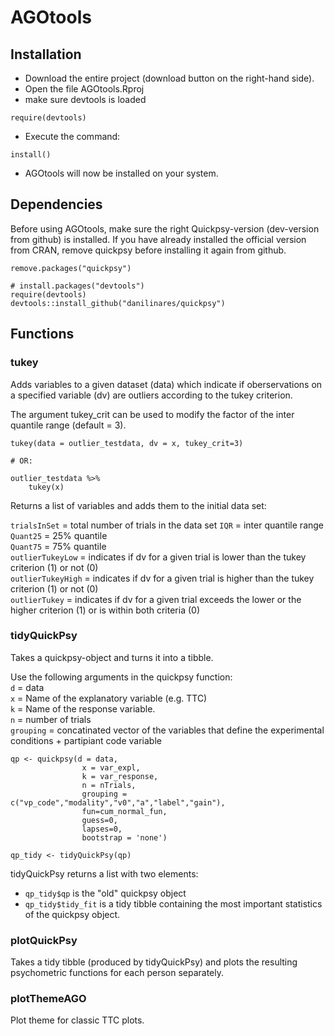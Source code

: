 # AGOtools




## Installation

* Download the entire project (download button on the right-hand side).
* Open the file AGOtools.Rproj
* make sure devtools is loaded
```
require(devtools)
```
* Execute the command:
```
install()
```
* AGOtools will now be installed on your system.

## Dependencies

Before using AGOtools, make sure the right Quickpsy-version (dev-version from github) is installed. If you have already installed the official version from CRAN, remove quickpsy before installing it again from github.

```
remove.packages("quickpsy")

# install.packages("devtools")
require(devtools)
devtools::install_github("danilinares/quickpsy")

```

## Functions

### tukey

Adds variables to a given dataset (data) which indicate if oberservations on a specified variable (dv) are outliers according to the tukey criterion.

The argument tukey_crit can be used to modify the factor of the inter quantile range (default = 3).

```
tukey(data = outlier_testdata, dv = x, tukey_crit=3)

# OR:

outlier_testdata %>%
	tukey(x)
```

Returns a list of variables and adds them to the initial data set:

`trialsInSet` = total number of trials in the data set
`IQR` = inter quantile range  
`Quant25` = 25% quantile  
`Quant75` = 75% quantile  
`outlierTukeyLow` = indicates if dv for a given trial is lower than the tukey criterion (1) or not (0)  
`outlierTukeyHigh` = indicates if dv for a given trial is higher than the tukey criterion (1) or not (0)   
`outlierTukey` = indicates if dv for a given trial exceeds the lower or the higher criterion (1) or is within both criteria (0)

### tidyQuickPsy

Takes a quickpsy-object and turns it into a tibble.

Use the following arguments in the quickpsy function:   
`d` = data  
`x` = Name of the explanatory variable (e.g. TTC)  
`k` = Name of the response variable.  
`n` = number of trials   
`grouping` = concatinated vector of the variables that define the experimental conditions + partipiant code variable



```
qp <- quickpsy(d = data,  
                x = var_expl, 
                k = var_response, 
                n = nTrials,  
                grouping = c("vp_code","modality","v0","a","label","gain"),  
                fun=cum_normal_fun,  
                guess=0,  
                lapses=0,  
                bootstrap = 'none')  

qp_tidy <- tidyQuickPsy(qp)
```
tidyQuickPsy returns a list with two elements:  
-   `qp_tidy$qp` is the "old" quickpsy object
-   `qp_tidy$tidy_fit` is a tidy tibble containing the most important statistics of the quickpsy object.


### plotQuickPsy

Takes a tidy tibble (produced by tidyQuickPsy) and plots the resulting psychometric functions for each person separately.

### plotThemeAGO

Plot theme for classic TTC plots.

